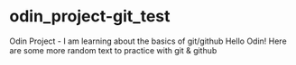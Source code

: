 # odin_project-git_test
Odin Project -  I am learning about the basics of git/github 
Hello Odin!
Here are some more random text to practice with git & github